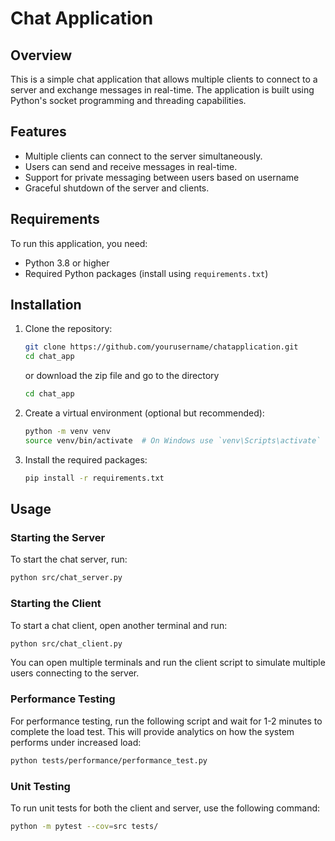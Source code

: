 # Chat Application

## Overview
This is a simple chat application that allows multiple clients to connect to a server and exchange messages in real-time. The application is built using Python's socket programming and threading capabilities.

## Features
- Multiple clients can connect to the server simultaneously.
- Users can send and receive messages in real-time.
- Support for private messaging between users based on username
- Graceful shutdown of the server and clients.

## Requirements
To run this application, you need:
- Python 3.8 or higher
- Required Python packages (install using `requirements.txt`)

## Installation

1. Clone the repository:
   ```bash
   git clone https://github.com/yourusername/chatapplication.git
   cd chat_app
   ```
   or download the zip file
   and go to the directory
      ```bash
   cd chat_app
   ```

3. Create a virtual environment (optional but recommended):
   ```bash
   python -m venv venv
   source venv/bin/activate  # On Windows use `venv\Scripts\activate`
   ```

4. Install the required packages:
   ```bash
   pip install -r requirements.txt
   ```

## Usage

### Starting the Server
To start the chat server, run:

```bash
python src/chat_server.py
```

### Starting the Client
To start a chat client, open another terminal and run:

```bash
python src/chat_client.py
```

You can open multiple terminals and run the client script to simulate multiple users connecting to the server.

### Performance Testing
For performance testing, run the following script and wait for 1-2 minutes to complete the load test. This will provide analytics on how the system performs under increased load:

```bash
python tests/performance/performance_test.py
```

### Unit Testing
To run unit tests for both the client and server, use the following command:

```bash
python -m pytest --cov=src tests/
```
